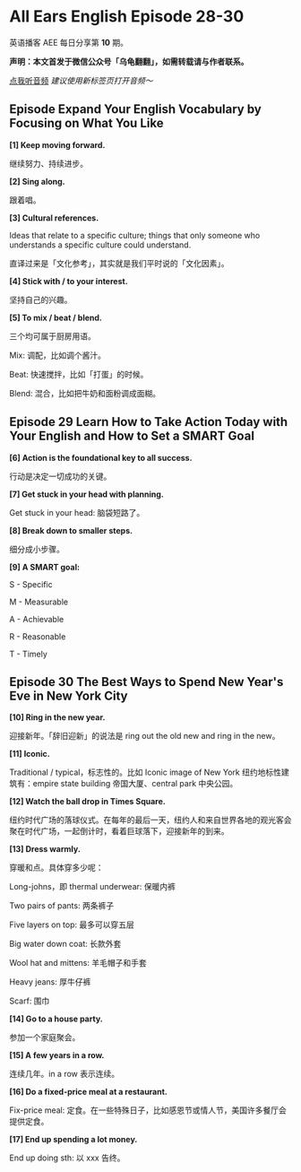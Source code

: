All Ears English Episode 28-30
===

英语播客 AEE 每日分享第 **10** 期。

**声明：本文首发于微信公众号「乌龟翻翻」，如需转载请与作者联系。**

<a href="https://www.ximalaya.com/thirdparty/player/sound/player.html?id=192812453&type=red" target="_blank">点我听音频</a> *建议使用新标签页打开音频～*

## Episode Expand Your English Vocabulary by Focusing on What You Like

**[1] Keep moving forward.**

继续努力、持续进步。

**[2] Sing along.**

跟着唱。

**[3] Cultural references.**

Ideas that relate to a specific culture; things that only someone who understands a specific culture could understand.

直译过来是「文化参考」，其实就是我们平时说的「文化因素」。

**[4] Stick with / to your interest.**

坚持自己的兴趣。

**[5] To mix / beat / blend.**

三个均可属于厨房用语。

Mix: 调配，比如调个酱汁。

Beat: 快速搅拌，比如「打蛋」的时候。

Blend: 混合，比如把牛奶和面粉调成面糊。

## Episode 29 Learn How to Take Action Today with Your English and How to Set a SMART Goal

**[6] Action is the foundational key to all success.**

行动是决定一切成功的关键。

**[7] Get stuck in your head with planning.**

Get stuck in your head: 脑袋短路了。

**[8] Break down to smaller steps.**

细分成小步骤。

**[9] A SMART goal:**

S - Specific

M - Measurable

A - Achievable

R - Reasonable

T - Timely

## Episode 30 The Best Ways to Spend New Year's Eve in New York City

**[10] Ring in the new year.**

迎接新年。「辞旧迎新」的说法是 ring out the old new and ring in the new。

**[11] Iconic.**

Traditional / typical，标志性的。比如 Iconic image of New York 纽约地标性建筑有：empire state building 帝国大厦、central park 中央公园。

**[12] Watch the ball drop in Times Square.**

纽约时代广场的落球仪式。在每年的最后一天，纽约人和来自世界各地的观光客会聚在时代广场，一起倒计时，看着巨球落下，迎接新年的到来。

**[13] Dress warmly.**

穿暖和点。具体穿多少呢：

Long-johns，即 thermal underwear: 保暖内裤

Two pairs of pants: 两条裤子

Five layers on top: 最多可以穿五层

Big water down coat: 长款外套

Wool hat and mittens: 羊毛帽子和手套

Heavy jeans: 厚牛仔裤

Scarf: 围巾

**[14] Go to a house party.**

参加一个家庭聚会。

**[15] A few years in a row.**

连续几年。in a row 表示连续。

**[16] Do a fixed-price meal at a restaurant.**

Fix-price meal: 定食。在一些特殊日子，比如感恩节或情人节，美国许多餐厅会提供定食。

**[17] End up spending a lot money.**

End up doing sth: 以 xxx 告终。

